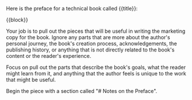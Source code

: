 Here is the preface for a technical book called {{title}}:

{{block}}

Your job is to pull out the pieces that will be useful in writing the marketing copy for the book. Ignore any parts that are more about the author's personal journey, the book's creation process, acknowledgements, the publishing history, or anything that is not directly related to the book's content or the reader's experience.

Focus on pull out the parts that describe the book's goals, what the reader might learn from it, and anything that the author feels is unique to the work that might be useful.

Begin the piece with a section called "# Notes on the Preface".
